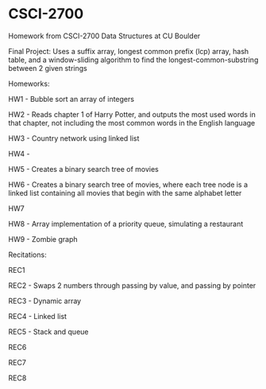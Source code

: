 # CSCI-2700
Homework from CSCI-2700 Data Structures at CU Boulder

Final Project:
Uses a suffix array, longest common prefix (lcp) array, hash table, and a window-sliding algorithm to find the longest-common-substring between 2 given strings

Homeworks:

HW1 - Bubble sort an array of integers

HW2 - Reads chapter 1 of Harry Potter, and outputs the most used words in that chapter, not including the most common words in the English language

HW3 - Country network using linked list

HW4 -

HW5 - Creates a binary search tree of movies

HW6 - Creates a binary search tree of movies, where each tree node is a linked list containing all movies that begin with the same alphabet letter

HW7

HW8 - Array implementation of a priority queue, simulating a restaurant

HW9 - Zombie graph

Recitations:

REC1

REC2 - Swaps 2 numbers through passing by value, and passing by pointer

REC3 - Dynamic array

REC4 - Linked list

REC5 - Stack and queue

REC6

REC7

REC8
